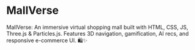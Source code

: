 # MallVerse
MallVerse: An immersive virtual shopping mall built with HTML, CSS, JS, Three.js &amp; Particles.js. Features 3D navigation, gamification, AI recs, and responsive e-commerce UI. 🛍️✨
